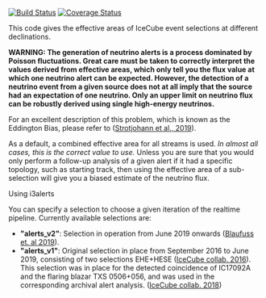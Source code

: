 [![Build Status](https://travis-ci.org/robertdstein/i3alerts.svg?branch=master)](https://travis-ci.org/robertdstein/i3alerts) [![Coverage Status](https://coveralls.io/repos/github/robertdstein/i3alerts/badge.svg?branch=master)](https://coveralls.io/github/robertdstein/i3alerts?branch=master) 

This code gives the effective areas of IceCube event selections at different declinations.

**WARNING: The generation of neutrino alerts is a process dominated by Poisson fluctuations. Great care must be taken to correctly interpret the values derived from effective areas, which only tell you the flux value at which one neutrino alert can be expected. However, the detection of a neutrino event from a given source does not at all imply that the source had an expectation of one neutrino. Only an upper limit on neutrino flux can be robustly derived using single high-energy neutrinos.**

For an excellent description of this problem, which is known as the Eddington Bias, please refer to ([Strotjohann et al., 2019](https://arxiv.org/abs/1809.06865)).

As a default, a combined effective area for all streams is used. *In almost all cases, this is the correct value to use.*
Unless you are sure that you would only perform a follow-up analysis of a given alert if it had a specific topology, such as starting track, then using the effective area of a sub-selection will give you a biased estimate of the neutrino flux. 

Using i3alerts

You can specify a selection to choose a given iteration of the realtime pipeline. Currently available selections are:

* **"alerts_v2"**: Selection in operation from June 2019 onwards ([Blaufuss et. al 2019](https://arxiv.org/abs/1908.04884)).
* **"alerts_v1"**: Original selection in place from September 2016 to June 2019, consisting of two selections EHE+HESE ([IceCube collab. 2016](https://arxiv.org/abs/1612.06028)). This selection was in place for the detected coincidence of IC17092A and the flaring blazar TXS 0506+056, and was used in the corresponding archival alert analysis. ([IceCube collab. 2018](https://arxiv.org/abs/1807.08816))
